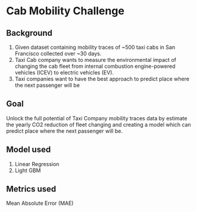 # Cab Mobility Challenge
## Background
1. Given dataset containing mobility traces of ~500 taxi cabs in San Francisco collected over ~30 days.
2. Taxi Cab company wants to measure the environmental impact of changing the cab fleet from internal combustion engine-powered vehicles (ICEV) to electric vehicles (EV).
3. Taxi companies want to have the best approach to predict place where the next passenger will be
## Goal
Unlock the full potential of Taxi Company mobility traces data by estimate the yearly CO2 reduction of fleet changing and creating a model which can predict place where the next passenger will be.
## Model used
1. Linear Regression
2. Light GBM
## Metrics used
Mean Absolute Error (MAE)
